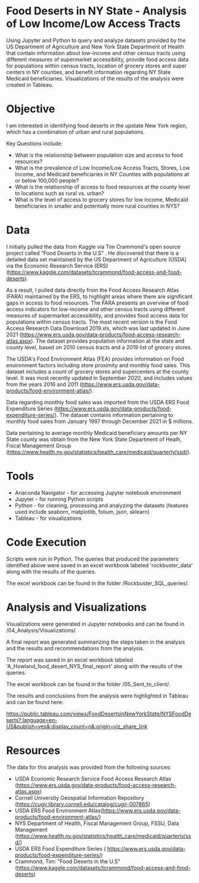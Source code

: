 # Food Deserts in NY State - Analysis of Low Income/Low Access Tracts
Using Jupyter and Python to query and analyze datasets provided by the US Department of Agriculture and New York State Department of Health that contain information 
about low-income and other census tracts using different measures of supermarket accessibility, provide food access data for populations within census tracts, location 
of grocery stores and super centers in NY counties, and benefit information regarding NY State Medicaid beneficiaries.
Visualizations of the results of the analysis were created in Tableau.

# Objective

I am interested in identifying food deserts in the upstate New York region, which has a combination of urban and rural populations.

Key Questions include:

* What is the relationship between population size and access to food resources?
* What is the prevalence of Low Income/Low Access Tracts, Stores, Low Income, and Medicaid beneficiaries in NY Counties with populations at or below 100,000 people?
* What is the relationship of access to food resources at the county level to locations such as rural vs. urban?
* What is the level of access to grocery stores for low income, Medicaid beneficiaries in smaller and potentially more rural counties in NYS?

# Data 

I initially pulled the data from Kaggle via Tim Crammond's open source project called “Food Deserts in the U.S” . 
He discovered that there is a detailed data set maintained by the US Department of Agriculture (USDA) via the Economic Research Service (ERS) (https://www.kaggle.com/datasets/tcrammond/food-access-and-food-deserts).

As a result, I pulled data directly from the Food Access Research Atlas (FARA) maintained by the ERS, to highlight areas where there are significant gaps in access to 
food resources. The FARA presents an overview of food access indicators for low-income and other census tracts using different measures of supermarket accessibility, 
and provides food access data for populations within census tracts. The most recent version is the Food Access Research Data Download 2019.xls, which was last updated 
in June 2021 (https://www.ers.usda.gov/data-products/food-access-research-atlas.aspx). The dataset provides population information at the state and county level, based 
on 2010 census tracts and a 2019 list of grocery stores.  

The USDA's Food Environment Atlas (FEA) provides information on Food environment factors including store proximity and monthly food sales.
This dataset includes a count of grocery stores and supercenters at the county level. It was most recently updated in September 2020, and includes values from the 
years 2016 and 2011 (https://www.ers.usda.gov/data-products/food-environment-atlas/).

Data regarding monthly food sales was imported from the USDA ERS Food Expenditure Series (https://www.ers.usda.gov/data-products/food-expenditure-series/).
The dataset contains information pertaining to monthly food sales from January 1997 through December 2021 in $ millions.

Data pertaining to average monthly Medicaid beneficiary amounts per NY State county was obtain from the New York State Department of Healh, Fiscal Management Group
(https://www.health.ny.gov/statistics/health_care/medicaid/quarterly/ssd/).

# Tools

* Anaconda Navigator - for accessing Jupyter notebook environment
* Jupyter - for running Python scripts
* Python - for cleaning, processing and analyzing the datasets (features used include seaborn, matplotlib, folium, json, sklearn) 
* Tableau - for visualizations 

# Code Execution

Scripts were run in Python.  The queries that produced the parameters identified above were saved in an excel workbook labeled 'rockbuster_data' along with the results of the queries.  

The excel workbook can be found in the folder /Rockbuster_SQL_queries/.  

# Analysis and Visualizations

Visualizations were generated in Jupyter notebooks and can be found in /04_Analysis/Visualizations/.

A final report was generated summarizing the steps taken in the analysis and the results and recommendations from the analysis.

The report was saved in an excel workbook labeled 'A_Howland_food_desert_NYS_final_report' along with the results of the queries.

The excel workbook can be found in the folder /05_Sent_to_client/.

The results and conclusions from the analysis were highlighted in Tableau and can be found here:

https://public.tableau.com/views/FoodDesertsinNewYorkState/NYSFoodDeserts?:language=en-US&publish=yes&:display_count=n&:origin=viz_share_link

# Resources

The data for this analysis was provided from the following sources:

* USDA Economic Research Service Food Access Research Atlas (https://www.ers.usda.gov/data-products/food-access-research-atlas.aspx)
* Cornell University Geospatial Information Repository (https://cugir.library.cornell.edu/catalog/cugir-007865)
* USDA ERS Food Environment Atlas(https://www.ers.usda.gov/data-products/food-environment-atlas/)
* NYS Department of Health, Fiscal Management Group, FSSU, Data Management (https://www.health.ny.gov/statistics/health_care/medicaid/quarterly/ssd/)
* USDA ERS Food Expenditure Series ( https://www.ers.usda.gov/data-products/food-expenditure-series/)
* Crammond, Tim: "Food Deserts in the U.S" (https://www.kaggle.com/datasets/tcrammond/food-access-and-food-deserts)


